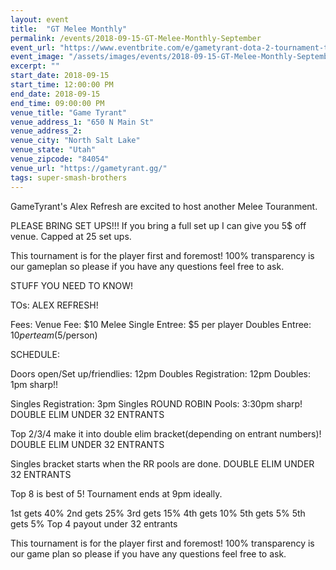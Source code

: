 ```yaml
---
layout: event
title:  "GT Melee Monthly"
permalink: /events/2018-09-15-GT-Melee-Monthly-September
event_url: "https://www.eventbrite.com/e/gametyrant-dota-2-tournament-tickets-48894874887"
event_image: "/assets/images/events/2018-09-15-GT-Melee-Monthly-September.jpg"
excerpt: ""
start_date: 2018-09-15
start_time: 12:00:00 PM
end_date: 2018-09-15
end_time: 09:00:00 PM
venue_title: "Game Tyrant"
venue_address_1: "650 N Main St"
venue_address_2:
venue_city: "North Salt Lake"
venue_state: "Utah"
venue_zipcode: "84054"
venue_url: "https://gametyrant.gg/"
tags: super-smash-brothers
---
```


GameTyrant's Alex Refresh are excited to host another Melee Touranment.

PLEASE BRING SET UPS!!! If you bring a full set up I can give you 5$ off venue. Capped at 25 set ups. 

This tournament is for the player first and foremost! 100% transparency is our gameplan so please if you have any questions feel free to ask. 

STUFF YOU NEED TO KNOW!

TOs: ALEX REFRESH! 

Fees:
Venue Fee: $10
Melee Single Entree: $5 per player
Doubles Entree: $10 per team($5/person)

SCHEDULE:

Doors open/Set up/friendlies: 12pm
Doubles Registration: 12pm
Doubles: 1pm sharp!!

Singles Registration: 3pm
Singles ROUND ROBIN Pools: 3:30pm sharp! 
DOUBLE ELIM UNDER 32 ENTRANTS

Top 2/3/4 make it into double elim bracket(depending on entrant numbers)!
DOUBLE ELIM UNDER 32 ENTRANTS

Singles bracket starts when the RR pools are done.
DOUBLE ELIM UNDER 32 ENTRANTS

Top 8 is best of 5! Tournament ends at 9pm ideally. 

1st gets 40% 
2nd gets 25%
3rd gets 15%
4th gets 10%
5th gets 5%
5th gets 5%
Top 4 payout under 32 entrants

This tournament is for the player first and foremost! 100% transparency is our game plan so please if you have any questions feel free to ask.